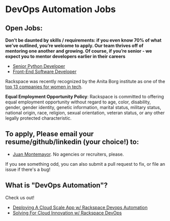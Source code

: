 # DevOps Automation Jobs

## Open Jobs:

**Don’t be daunted by skills / requirements: if you even know 70% of what we’ve outlined, you’re welcome to apply. Our team thrives off of mentoring one another and growing. Of course, if you’re senior - we expect you to mentor developers earlier in their careers**

- [Senior Python Developer](https://github.com/rackspace/rackspace_jobs/blob/master/devops_automation/senior_python_developer.md)
- [Front-End Software Developer](https://github.com/rackspace/rackspace_jobs/blob/master/devops_automation/front_end_software_developer.md)

Rackspace was recently recognized by the Anita Borg institute as one of the
[top 13 companies for women in tech](http://mashable.com/2015/04/09/women-in-tech-top-companies/).

**Equal Employment Opportunity Policy**: Rackspace is committed to offering equal employment opportunity without regard to age, color, disability, gender, gender identity, genetic information, marital status, military status, national origin, race, religion, sexual orientation, veteran status, or any other legally protected characteristic.

## To apply, Please email your resume/github/linkedin (your choice!) to:
- [Juan Montemayor](mailto:juan.montemayor@rackspace.com). No agencies or recruiters, please.

If you see something odd, you can also submit a pull request to fix, or file an
issue if there's a bug!

## What is "DevOps Automation"?

Check us out!

- [Deploying A Cloud Scale App w/ Rackspace Devops Automation](http://uds.ak.o.brightcove.com/2660431281001/2660431281001_4094792808001_Session-1---Deploying-A-Cloud-Scale-App-with-Rackspace-Devops-Automation.mp4)
- [Solving For Cloud Innovation w/ Rackspace DevOps](http://uds.ak.o.brightcove.com/2660431281001/2660431281001_4099436568001_Solving-For-Cloud-Innovation-with-DevOps-Omaze.mp4)